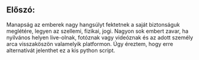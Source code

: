 ## Előszó:

Manapság az emberek nagy hangsúlyt fektetnek a saját biztonságuk meglétére, legyen az szellemi, fizikai, jogi. Nagyon sok embert zavar, ha nyilvános helyen live-olnak, fotóznak vagy videóznak és az adott személy arca visszaköszön valamelyik platformon.
Úgy éreztem, hogy erre alternatívát jelenthet ez a kis python script.